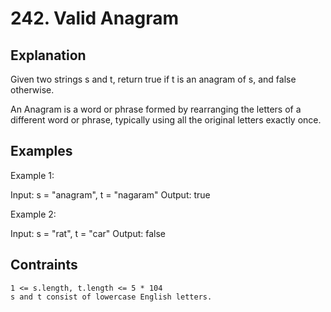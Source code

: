 # 242. Valid Anagram

## Explanation

Given two strings s and t, return true if t is an anagram of s, and false otherwise.

An Anagram is a word or phrase formed by rearranging the letters of a different word or phrase, typically using all the original letters exactly once.

## Examples

Example 1:

Input: s = "anagram", t = "nagaram"
Output: true

Example 2:

Input: s = "rat", t = "car"
Output: false

## Contraints

    1 <= s.length, t.length <= 5 * 104
    s and t consist of lowercase English letters.

